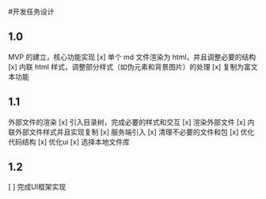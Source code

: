 #开发任务设计

## 1.0
MVP 的建立，核心功能实现
[x] 单个 md 文件渲染为 html，并且调整必要的结构
[x] 内联 html 样式，调整部分样式（如伪元素和背景图片）的处理
[x] 复制为富文本功能

## 1.1
外部文件的渲染
[x] 引入目录树，完成必要的样式和交互
[x] 渲染外部文件
[x] 内联外部文件样式并且实现复制
[x] 服务端引入
[x] 清理不必要的文件和包
[x] 优化代码结构
[x] 优化ui
[x] 选择本地文件库

## 1.2
[ ] 完成UI框架实现


